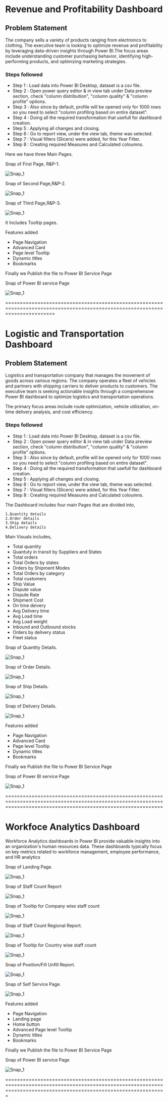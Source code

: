 # Revenue and Profitability Dashboard

## Problem Statement

The company sells a variety of products ranging from electronics to clothing. The executive team is looking to optimize revenue and profitability by leveraging data-driven insights through Power BI.The focus areas include understanding customer purchasing behavior, identifying high-performing products, and optimizing marketing strategies.



### Steps followed 

- Step 1 : Load data into Power BI Desktop, dataset is a csv file.
- Step 2 : Open power query editor & in view tab under Data preview section, check "column distribution", "column quality" & "column profile" options.
- Step 3 : Also since by default, profile will be opened only for 1000 rows so you need to select "column profiling based on entire dataset".
- Step 4 : Doing all the required transformation that usefull for dashboard creation.
- Step 5 : Applying all changes and closing.
- Step 6 : Go to report view, under the view tab, theme was selected. 
- Step 7 : Visual filters (Slicers) were added, for this Year Filter.
- Step 8 : Creating required Measures and Calculated coloumns.

Here we have three Main Pages.

Snap of First Page, R&P-1.

![Snap_1](https://github.com/nikmk05/PowerBI_Projects_Nikhil/assets/121431424/eb923110-6feb-47ad-88bc-0bcb19d88a29)


Snap of Second Page,R&P-2.

![Snap_1](https://github.com/nikmk05/PowerBI_Projects_Nikhil/assets/121431424/10ceace6-c3e1-4656-8f1e-52ba22123c88)


Snap of Third Page,R&P-3.

![Snap_1](https://github.com/nikmk05/PowerBI_Projects_Nikhil/assets/121431424/c8f53830-ea5b-4772-8e04-c6fdfabce04b)



It Includes Tooltip pages.

Features added
- Page Navigation
- Advanced Card 
- Page level Tooltip
- Dynamic titles
- Bookmarks


Finally we Publish the file to Power BI Service Page 


Snap of Power BI service Page

![Snap_1](https://github.com/nikmk05/PowerBI_Projects_Nikhil/assets/121431424/c40dd290-c527-4783-bf13-c47c48e66aed)

=============================================================================================================================
# Logistic and Transportation Dashboard

## Problem Statement

Logistics and transportation company that manages the movement of goods across various regions. The company operates a fleet of vehicles and partners with shipping carriers to deliver products to customers. The executive team is seeking actionable insights through a comprehensive Power BI dashboard to optimize logistics and transportation operations.

The primary focus areas include route optimization, vehicle utilization, on-time delivery analysis, and cost efficiency.

### Steps followed 

- Step 1 : Load data into Power BI Desktop, dataset is a csv file.
- Step 2 : Open power query editor & in view tab under Data preview section, check "column distribution", "column quality" & "column profile" options.
- Step 3 : Also since by default, profile will be opened only for 1000 rows so you need to select "column profiling based on entire dataset".
- Step 4 : Doing all the required transformation that usefull for dashboard creation.
- Step 5 : Applying all changes and closing.
- Step 6 : Go to report view, under the view tab, theme was selected. 
- Step 7 : Visual filters (Slicers) were added, for this Year Filter.
- Step 8 : Creating required Measures and Calculated coloumns.

The Dashboard includes four main Pages that are divided into,

	1.Quantity details
	2.Order details
	3.Ship details
	4.Delivery details

Main Visuals includes,
- Total quantity
- Quantuty in transit by Suppliers and States
- Total orders
- Total Orders by states
- Orders by Shipment Modes
- Total Orders by category
- Total customers
- Ship Value
- Dispute value
- Dispute Rate
- Shipment Cost
- On time deivery
- Avg Delivery time
- Avg Load time
- Avg Load weight
- Inbound and Outbound stocks
- Orders by delivery status
- Fleet status


Snap of Quantity Details.

![Snap_1](https://github.com/nikmk05/PowerBI_Projects_Nikhil/assets/121431424/f1e1dfa2-ef2c-4239-9818-62397936e81b)


Snap of Order Details.

![Snap_1](https://github.com/nikmk05/PowerBI_Projects_Nikhil/assets/121431424/0fbe21d7-3be1-4bd8-bc2c-3ffe085f2503)


Snap of Ship Details.

![Snap_1](https://github.com/nikmk05/PowerBI_Projects_Nikhil/assets/121431424/06f9c013-d057-4bdb-b9d8-67a0d287ec5d)

Snap of Delivery Details.

![Snap_1](https://github.com/nikmk05/PowerBI_Projects_Nikhil/assets/121431424/8199c5b6-105a-461b-9269-4986a033cead)



Features added
- Page Navigation
- Advanced Card 
- Page level Tooltip
- Dynamic titles
- Bookmarks


Finally we Publish the file to Power BI Service Page 


Snap of Power BI service Page

![Snap_1](https://github.com/nikmk05/PowerBI_Projects_Nikhil/assets/121431424/68a8c442-e094-49e9-b1c7-bb283faca120)


==================================================================================================================================================================

# Workfoce Analytics Dashboard

Workforce Analytics dashboards in Power BI provide valuable insights into an organization's human resources data. These dashboards typically focus on key metrics related to workforce management, employee performance, and HR analytics

Snap of Landing Page.

![Snap_1](https://github.com/nikmk05/PowerBI_Projects_Nikhil/assets/121431424/6a1e1ffd-f031-4e64-ba02-ca8782fc006c)


Snap of Staff Count Report

![Snap_1](https://github.com/nikmk05/PowerBI_Projects_Nikhil/assets/121431424/69483e84-4218-4374-860b-b4db88c2c48c)

Snap of Tooltip for Company wise staff count

![Snap_1](https://github.com/nikmk05/PowerBI_Projects_Nikhil/assets/121431424/bea2adf0-456d-4bff-b68d-e3ea6565a11f)


Snap of Staff Count Regional Report.

![Snap_1](https://github.com/nikmk05/PowerBI_Projects_Nikhil/assets/121431424/1005f988-1e99-4819-a1b0-c2f3b6a8f0d9)

Snap of Tooltip for Country wise staff count

![Snap_1](https://github.com/nikmk05/PowerBI_Projects_Nikhil/assets/121431424/6fa1623b-a86d-44c1-bd5b-2f0311b5e3bc)


Snap of Position/Fill Unfill Report.

![Snap_1](https://github.com/nikmk05/PowerBI_Projects_Nikhil/assets/121431424/70fc121b-6f79-440f-a059-ce5b4f620b47)

Snap of Self Service Page.

![Snap_1](https://github.com/nikmk05/PowerBI_Projects_Nikhil/assets/121431424/ea8d2ece-0192-4387-ae9f-fa276498fa0b)

Features added
- Page Navigation
- Landing page
- Home button
- Advanced Page level Tooltip
- Dynamic titles
- Bookmarks


Finally we Publish the file to Power BI Service Page 


Snap of Power BI service Page

![Snap_1](https://github.com/nikmk05/PowerBI_Projects_Nikhil/assets/121431424/62d2aec1-12b1-4c46-84e7-1dbb8db9a7bf)

===================================================================================================================================================================


